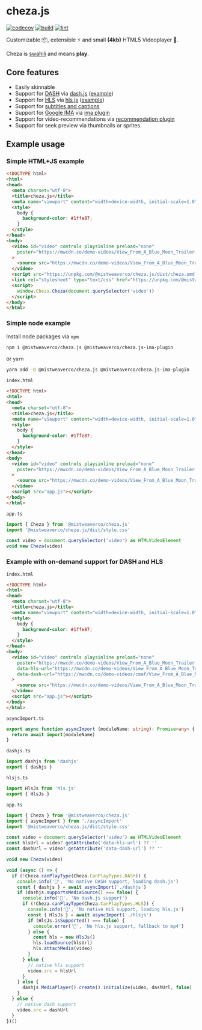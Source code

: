 # cheza.js

[![codecov](https://codecov.io/github/mistweaverco/cheza.js/branch/main/graph/badge.svg?token=FIU6JNUCK4)](https://codecov.io/github/mistweaverco/cheza.js)
[![build](https://github.com/mistweaverco/cheza.js/actions/workflows/build.yml/badge.svg)](https://github.com/mistweaverco/cheza.js/actions?query=workflow%3ABuild)
[![lint](https://github.com/mistweaverco/cheza.js/actions/workflows/lint.yml/badge.svg)](https://github.com/mistweaverco/cheza.js/actions?query=workflow%3ALint)


Customizable 📦, extensible ⚡ and small **(4kb)** HTML5 Videoplayer 📼.

Cheza is [swahili][cheza-swahili] and means **play**.

## Core features

 - Easily skinnable
 - Support for [DASH][dash] via [dash.js][dashjs] ([example][dashjs-example])
 - Support for [HLS][hls] via [hls.js][hlsjs] ([example][hlsjs-example])
 - Support for [subtitles and captions][subtitles-captions]
 - Support for [Google IMA][google-ima] via [ima plugin](packages/ima-plugin)
 - Support for video-recommendations via [recommendation plugin](packages/recommendation-plugin)
 - Support for seek preview via thumbnails or sprites.

## Example usage

### Simple HTML+JS example

```html
<!DOCTYPE html>
<html>
<head>
  <meta charset="utf-8">
  <title>cheza.js</title>
  <meta name="viewport" content="width=device-width, initial-scale=1.0" />
  <style>
    body {
      background-color: #1ffe87;
    }
  </style>
</head>
<body>
  <video id="video" controls playsinline preload="none"
    poster="https://mwcdn.co/demo-videos/View_From_A_Blue_Moon_Trailer-HD.jpg"
  >
    <source src="https://mwcdn.co/demo-videos/View_From_A_Blue_Moon_Trailer-576p.mp4" type="video/mp4" />
  </video>
  <script src="https://unpkg.com/@mistweaverco/cheza.js/dist/cheza.umd.js"></script>
  <link rel="stylesheet" type="text/css" href="https://unpkg.com/@mistweaverco/cheza.js/dist/style.css" />
  <script>
    window.Cheza.Cheza(document.querySelector('video'))
  </script>
</body>
</html>
```

### Simple node example

Install node packages via `npm`

```sh
npm i @mistweaverco/cheza.js @mistweaverco/cheza.js-ima-plugin
```

or `yarn`

```sh
yarn add -D @mistweaverco/cheza.js @mistweaverco/cheza.js-ima-plugin
```

`index.html`

```html
<!DOCTYPE html>
<html>
<head>
  <meta charset="utf-8">
  <title>cheza.js</title>
  <meta name="viewport" content="width=device-width, initial-scale=1.0" />
  <style>
    body {
      background-color: #1ffe87;
    }
  </style>
</head>
<body>
  <video id="video" controls playsinline preload="none"
    poster="https://mwcdn.co/demo-videos/View_From_A_Blue_Moon_Trailer-HD.jpg"
  >
    <source src="https://mwcdn.co/demo-videos/View_From_A_Blue_Moon_Trailer-576p.mp4" type="video/mp4" />
  </video>
  <script src="app.js"></script>
</body>
</html>
```

`app.ts`

```typescript
import { Cheza } from '@mistweaverco/cheza.js'
import '@mistweaverco/cheza.js/dist/style.css'

const video = document.querySelector('video') as HTMLVideoElement
void new Cheza(video)
```

### Example with on-demand support for DASH and HLS

`index.html`

```html
<!DOCTYPE html>
<html>
<head>
  <meta charset="utf-8">
  <title>cheza.js</title>
  <meta name="viewport" content="width=device-width, initial-scale=1.0" />
  <style>
    body {
      background-color: #1ffe87;
    }
  </style>
</head>
<body>
  <video id="video" controls playsinline preload="none"
    poster="https://mwcdn.co/demo-videos/View_From_A_Blue_Moon_Trailer-HD.jpg"
    data-hls-url="https://mwcdn.co/demo-videos/View_From_A_Blue_Moon_Trailer_HLS/video.m3u8"
    data-dash-url="https://mwcdn.co/demo-videos/cmaf/View_From_A_Blue_Moon_Trailer.mpd"
  >
    <source src="https://mwcdn.co/demo-videos/View_From_A_Blue_Moon_Trailer-576p.mp4" type="video/mp4" />
  </video>
  <script src="app.js"></script>
</body>
</html>
```

`asyncImport.ts`

```typescript
export async function asyncImport (moduleName: string): Promise<any> {
  return await import(moduleName)
}
```

`dashjs.ts`

```typescript
import dashjs from 'dashjs'
export { dashjs }
```

`hlsjs.ts`

```typescript
import HlsJs from 'hls.js'
export { HlsJs }
```

`app.ts`

```typescript
import { Cheza } from '@mistweaverco/cheza.js'
import { asyncImport } from './asyncImport'
import '@mistweaverco/cheza.js/dist/style.css'

const video = document.querySelector('video') as HTMLVideoElement
const hlsUrl = video?.getAttribute('data-hls-url') ?? ''
const dashUrl = video?.getAttribute('data-dash-url') ?? ''

void new Cheza(video)

void (async () => {
  if (!Cheza.canPlayType(Cheza.CanPlayTypes.DASH)) {
    console.info('📼', 'No native DASH support, loading dash.js')
    const { dashjs } = await asyncImport('./dashjs')
    if (dashjs.supportsMediaSource() === false) {
      console.info('📼', 'No dash.js support')
      if (!Cheza.canPlayType(Cheza.CanPlayTypes.HLS)) {
        console.info('📼', 'No native HLS support, loading hls.js')
        const { HlsJs } = await asyncImport('./hlsjs')
        if (HlsJs.isSupported() === false) {
          console.error('📼', 'No hls.js support, fallback to mp4')
        } else {
          const hls = new HlsJs()
          hls.loadSource(hlsUrl)
          hls.attachMedia(video)
        }
      } else {
        // native hls support
        video.src = hlsUrl
      }
    } else {
      dashjs.MediaPlayer().create().initialize(video, dashUrl, false)
    }
  } else {
    // native dash support
    video.src = dashUrl
  }
})()
```

[cheza-swahili]: https://en.wikipedia.org/wiki/Swahili_language
[dash]: https://en.wikipedia.org/wiki/Dynamic_Adaptive_Streaming_over_HTTP
[dashjs]: https://github.com/Dash-Industry-Forum/dash.js
[dashjs-example]: https://github.com/mistweaverco/cheza.js/blob/main/packages/cheza.js/src/dev.ts#L12-L16
[hls]: https://en.wikipedia.org/wiki/HTTP_Live_Streaming
[hlsjs]: https://github.com/video-dev/hls.js
[hlsjs-example]: https://github.com/mistweaverco/cheza.js/blob/main/packages/cheza.js/src/dev.ts#L17-L25
[subtitles-captions]: https://developer.mozilla.org/en-US/docs/Web/Guide/Audio_and_video_delivery/Adding_captions_and_subtitles_to_HTML5_video
[google-ima]: https://developers.google.com/interactive-media-ads

